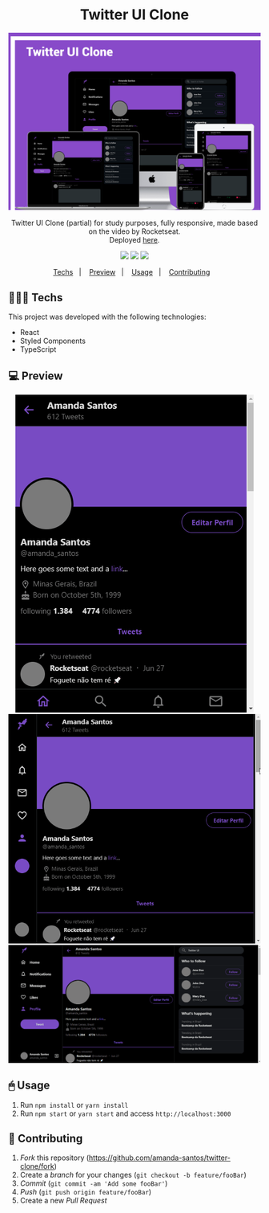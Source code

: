 <h1 align="center">
    Twitter UI Clone
</h1>
<img src="demo/twitter-clone.png" />
<p align="center">
	Twitter UI Clone (partial) for study purposes, fully responsive, made based on the video by Rocketseat.
	<br>
  Deployed <a href="https://twitter-uiclone.netlify.app">here</a>.
</p>
<p align="center">
  <img src="https://img.shields.io/netlify/664c9a22-1949-48e2-ab83-237026a7b8f3?style=flat-square" />
	<img src="https://img.shields.io/npm/v/npm" />
	<img src="https://img.shields.io/github/license/amanda-santos/twitter-clone?style=flat-square" />
</p>
<p align="center">
  <a href="#-techs">Techs</a>&nbsp;&nbsp;&nbsp;|&nbsp;&nbsp;&nbsp;
  <a href="#-techs">Preview</a>&nbsp;&nbsp;&nbsp;|&nbsp;&nbsp;&nbsp;
  <a href="#-usage">Usage</a>&nbsp;&nbsp;&nbsp;|&nbsp;&nbsp;&nbsp;
  <a href="#-contributing">Contributing</a>&nbsp;&nbsp;&nbsp;
</p>

## 👩🏻‍💻 Techs

This project was developed with the following technologies:

- React
- Styled Components
- TypeScript

## 💻 Preview

<p align="center">
  <img src="demo/twitter-mobile.gif" />
  <img src="demo/twitter-tablet.gif" />
  <img src="demo/twitter-desktop.gif" />
</p>

## 🖱 Usage

1.  Run  `npm install`  or  `yarn install`
2.  Run  `npm start` or `yarn start`  and access  `http://localhost:3000`

## 🤔 Contributing

1. *Fork* this repository (<https://github.com/amanda-santos/twitter-clone/fork>)
2. Create a _branch_ for your changes (`git checkout -b feature/fooBar`)
3. _Commit_ (`git commit -am 'Add some fooBar'`)
4. _Push_ (`git push origin feature/fooBar`)
5. Create a new _Pull Request_
